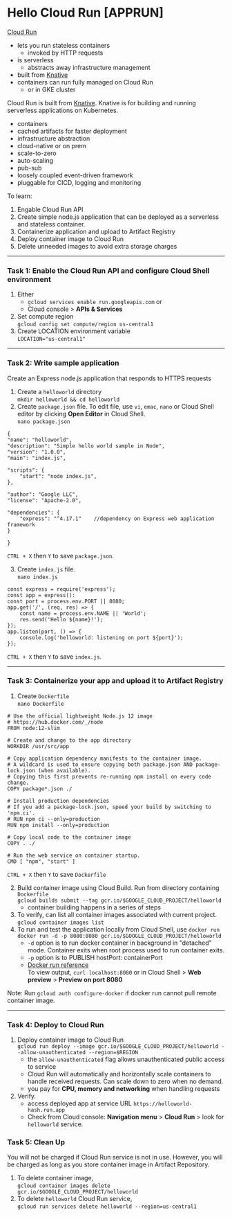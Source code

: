# Hello Cloud Run [APPRUN]

[Cloud Run](https://cloud.google.com/run)
  - lets you run stateless containers
    - invoked by HTTP requests
  - is serverless
    - abstracts away infrastructure management
  - built from [Knative](https://cloud.google.com/knative/)
  - containers can run fully managed on Cloud Run
    - or in GKE cluster

Cloud Run is built from [Knative](https://cloud.google.com/knative/). 
Knative is for building and running serverless applications on Kubernetes.
- containers
- cached artifacts for faster deployment
- infrastructure abstraction
- cloud-native or on prem
- scale-to-zero
- auto-scaling
- pub-sub
- loosely coupled event-driven framework
- pluggable for CICD, logging and monitoring

To learn:
1. Engable Cloud Run API
2. Create simple node.js application that can be deployed as a serverless and stateless container.
3. Containerize application and upload to Artifact Registry
4. Deploy container image to Cloud Run
5. Delete unneeded images to avoid extra storage charges

<Hr>

### Task 1: Enable the Cloud Run API and configure Cloud Shell environment
1. Either
    - `gcloud services enable run.googleapis.com` or 
    - Cloud console > **APIs & Services**  
2. Set compute region  
`gcloud config set compute/region us-central1`  
3. Create LOCATION environment variable  
`LOCATION="us-central1"`  

<Hr>
  
### Task 2: Write sample application
Create an Express node.js application that responds to HTTPS requests  
1. Create a `helloworld` directory  
`mkdir helloworld && cd helloworld`
2. Create `package.json` file.
To edit file, use `vi`, `emac`, `nano` or Cloud Shell editor by clicking **Open Editor** in Cloud Shell.  
`nano package.json`

```
{
"name": "helloworld",
"description": "Simple hello world sample in Node",
"version": "1.0.0",
"main": "index.js",

"scripts": {
    "start": "node index.js",
},

"author": "Google LLC",
"license": "Apache-2.0",

"dependencies": {
    "express": "^4.17.1"    //dependency on Express web application framework
}

}
```
`CTRL + X` then `Y` to save `package.json`.

3. Create `index.js` file.  
`nano index.js`

```
const express = require('express');
const app = express():
const port = process.env.PORT || 8080;
app.get('/', (req, res) => {
    const name = process.env.NAME || 'World';
    res.send('Hello ${name}!');
});
app.listen(port, () => {
    console.log('helloworld: listening on port ${port}');
});
```
`CTRL + X` then `Y` to save `index.js`.

<Hr>
  
### Task 3: Containerize your app and upload it to Artifact Registry
1. Create `Dockerfile`  
`nano Dockerfile`

```
# Use the official lightweight Node.js 12 image
# https://hub.docker.com/_/node
FROM node:12-slim

# Create and change to the app directory
WORKDIR /usr/src/app

# Copy application dependency manifests to the container image.
# A wildcard is used to ensure copying both package.json AND package-lock.json (when available).
# Copying this first prevents re-running npm install on every code change.
COPY package*.json ./

# Install production dependencies
# If you add a package-lock.json, speed your build by switching to 'npm.ci'.
# RUN npm ci --only=production
RUN npm install --only=production

# Copy local code to the container image
COPY . ./

# Run the web service on container startup.
CMD [ "npm", "start" ]
```
`CTRL + X` then `Y` to save `Dockerfile`

2. Build container image using Cloud Build. Run from directory containing `Dockerfile`  
`gcloud builds submit --tag gcr.io/$GOOGLE_CLOUD_PROJECT/helloworld`  
    - container building happens in a series of steps
3. To verify, can list all container images associated with current project.  
`gcloud container images list`
4. To run and test the application locally from Cloud Shell, use `docker run`  
`docker run -d -p 8080:8080 gcr.io/$GOOGLE_CLOUD_PROJECT/helloworld`
    - `-d` option is to run docker container in background in "detached" mode. Container exits when root process used to run container exits.
    - `-p` option is to PUBLISH hostPort: containerPort
    - [Docker run reference](https://docs.docker.com/engine/reference/run/)  
To view output, `curl localhost:8080` or in Cloud Shell > **Web preview** > **Preview on port 8080**  

Note: Run `gcloud auth configure-docker` if docker run cannot pull remote container image.

<Hr>
  
### Task 4: Deploy to Cloud Run
1. Deploy container image to Cloud Run  
`gcloud run deploy --image gcr.io/$GOOGLE_CLOUD_PROJECT/helloworld --allow-unauthenticated --region=$REGION`
    - the `allow-unauthenticated` flag allows unauthenticated public access to service
    - Cloud Run will automatically and horizontally scale containers to handle received requests. Can scale down to zero when no demand.
    - you pay for **CPU, memory and networking** when handling requests
2. Verify.  
    - access deployed app at service URL `https://helloworld-hash.run.app`
    - Check from Cloud console: **Navigation menu** > **Cloud Run** > look for `helloworld` service.

### Task 5: Clean Up
You will not be charged if Cloud Run service is not in use.
However, you will be charged as long as you store container image in Artifact Repository.
1. To delete container image,  
`gcloud container images delete gcr.io/$GOOGLE_CLOUD_PROJECT/helloworld`
2. To delete `helloworld` Cloud Run service,  
`gcloud run services delete helloworld --region=us-central1`






